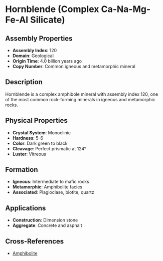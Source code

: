 # Hornblende (Complex Ca-Na-Mg-Fe-Al Silicate)

## Assembly Properties
- **Assembly Index**: 120
- **Domain**: Geological
- **Origin Time**: 4.0 billion years ago
- **Copy Number**: Common igneous and metamorphic mineral

## Description

Hornblende is a complex amphibole mineral with assembly index 120, one of the most common rock-forming minerals in igneous and metamorphic rocks.

## Physical Properties
- **Crystal System**: Monoclinic
- **Hardness**: 5-6
- **Color**: Dark green to black
- **Cleavage**: Perfect prismatic at 124°
- **Luster**: Vitreous

## Formation
- **Igneous**: Intermediate to mafic rocks
- **Metamorphic**: Amphibolite facies
- **Associated**: Plagioclase, biotite, quartz

## Applications
- **Construction**: Dimension stone
- **Aggregate**: Concrete and asphalt

## Cross-References
- [Amphibolite](/domains/geological/rocks/amphibolite.md)